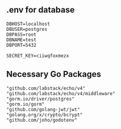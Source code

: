 ## .env for database

```
DBHOST=localhost
DBUSER=postgres
DBPASS=root
DBNAME=test
DBPORT=5432

SECRET_KEY=ciiwqfoxmezx
```

## Necessary Go Packages

```
"github.com/labstack/echo/v4"
"github.com/labstack/echo/v4/middleware"
"gorm.io/driver/postgres"
"gorm.io/gorm"
"github.com/golang-jwt/jwt"
"golang.org/x/crypto/bcrypt"
"github.com/joho/godotenv"
```
